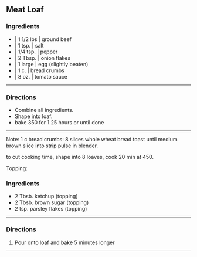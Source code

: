 ## Meat Loaf

### Ingredients

* | 1 1/2 lbs | ground beef
* | 1 tsp.    | salt
* | 1/4 tsp.  | pepper
* | 2 Tbsp.   | onion flakes
* | 1 large   | egg (slightly beaten)
* | 1 c.      | bread crumbs
* | 8 oz.     | tomato sauce

---

### Directions

* Combine all ingredients.
* Shape into loaf.
* bake 350 for 1.25 hours or until done

---

Note:
1 c bread crumbs: 8 slices whole wheat bread toast until medium brown slice into strip pulse in blender.

to cut cooking time, shape into 8 loaves, cook 20 min at 450.

Topping:

### Ingredients

* 2 Tbsb. ketchup (topping)
* 2 Tbsb. brown sugar (topping)
* 2 tsp. parsley flakes (topping)

---

### Directions

1. Pour onto loaf and bake 5 minutes longer

---

